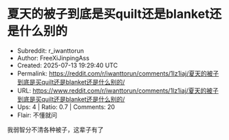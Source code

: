 # 夏天的被子到底是买quilt还是blanket还是什么别的

- Subreddit: r_iwanttorun
- Author: FreeXiJinpingAss
- Created: 2025-07-13 19:29:40 UTC
- Permalink: https://reddit.com/r/iwanttorun/comments/1lz1iaj/夏天的被子到底是买quilt还是blanket还是什么别的/
- URL: https://www.reddit.com/r/iwanttorun/comments/1lz1iaj/夏天的被子到底是买quilt还是blanket还是什么别的/
- Ups: 4 | Ratio: 0.7 | Comments: 20
- Flair: 不懂就问


我弱智分不清各种被子，这辈子有了

